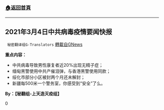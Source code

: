 ###  [:house:返回首頁](https://github.com/ourhimalayas/txt)
---

## 2021年3月4日中共病毒疫情要闻快报
` 秘密翻译组G-Translators` [轉載自GNews](https://gnews.org/zh-hans/947201/)

**重点内容：**

- 中共病毒导致男性康复者近20%出现无精子症；
- 缅甸黑警使用中共产催泪弹，与香港黑警使用同款；
- 绥化市部分小区被封两个月还未解封；
- 新疆每500米一个警务室，你感受到“安全”了么。




**By：【秘翻组-上天造灭疫组】**

0
